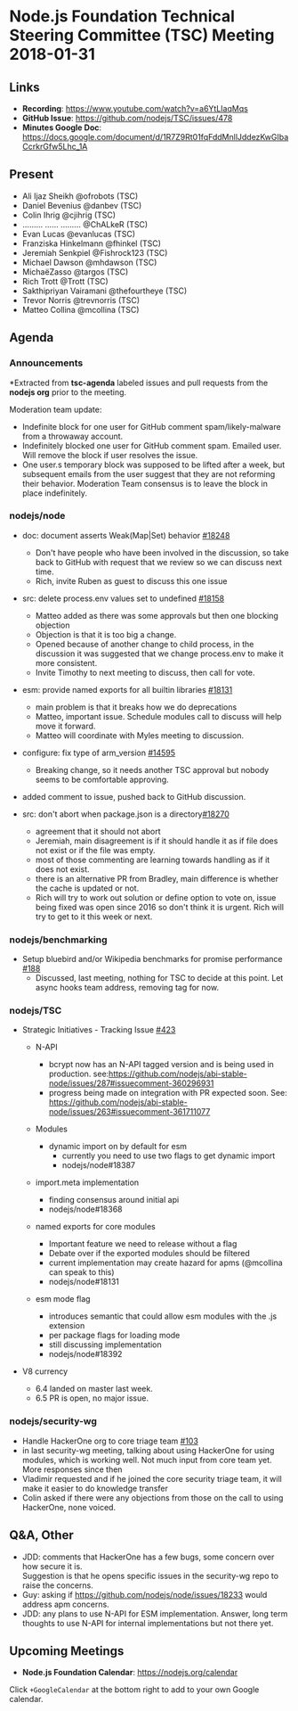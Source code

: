 # Node.js Foundation Technical Steering Committee (TSC) Meeting 2018-01-31

## Links

* **Recording**: https://www.youtube.com/watch?v=a6YtLIaqMqs 
* **GitHub Issue**: https://github.com/nodejs/TSC/issues/478
* **Minutes Google Doc**: https://docs.google.com/document/d/1R7Z9Rt01fqFddMnllJddezKwGIbaCcrkrGfw5Lhc_1A

## Present

* Ali Ijaz Sheikh @ofrobots (TSC)
* Daniel Bevenius @danbev (TSC)
* Colin Ihrig @cjihrig (TSC)
* ......... ...... ......... @ChALkeR (TSC)
* Evan Lucas @evanlucas (TSC)
* Franziska Hinkelmann @fhinkel (TSC)
* Jeremiah Senkpiel @Fishrock123 (TSC)
* Michael Dawson @mhdawson (TSC)
* MichaëZasso @targos (TSC)
* Rich Trott @Trott (TSC)
* Sakthipriyan Vairamani @thefourtheye (TSC)
* Trevor Norris @trevnorris (TSC)
* Matteo Collina @mcollina (TSC)

## Agenda

### Announcements
 
*Extracted from **tsc-agenda** labeled issues and pull requests from the **nodejs org** prior to the meeting.

Moderation team update:
* Indefinite block for one user for GitHub comment spam/likely-malware from a throwaway account.
* Indefinitely blocked one user for GitHub comment spam. Emailed user. Will remove the block if user resolves the issue.
* One user.s temporary block was supposed to be lifted after a week, but subsequent emails from the user suggest that they are not reforming their behavior. Moderation Team consensus is to leave the block in place indefinitely.

### nodejs/node

* doc: document asserts Weak(Map|Set) behavior [#18248](https://github.com/nodejs/node/pull/18248)
  * Don't have people who have been involved in the discussion, so take back to GitHub with
    request that we review so we can discuss next time.
  * Rich, invite Ruben as guest to discuss this one issue

* src: delete process.env values set to undefined [#18158](https://github.com/nodejs/node/pull/18158)
  * Matteo added as there was some approvals but then one blocking objection
  * Objection is that it is too big a change.
  * Opened because of another change to child process, in the discussion it was
    suggested that we change process.env to make it more consistent. 
  * Invite Timothy to next meeting to discuss, then call for vote.

* esm: provide named exports for all builtin libraries [#18131](https://github.com/nodejs/node/pull/18131)
  * main problem is that it breaks how we do deprecations
  * Matteo, important issue. Schedule modules call to discuss will help move it forward.
  * Matteo will coordinate with Myles meeting to discussion.

* configure: fix type of arm_version [#14595](https://github.com/nodejs/node/pull/14595)
  * Breaking change, so it needs another TSC approval but nobody seems to be comfortable approving.
 * added comment to issue, pushed back to GitHub discussion.

* src: don't abort when package.json is a directory[#18270](https://github.com/nodejs/node/pull/18270)
  * agreement that it should not abort
  * Jeremiah, main disagreement is if it should handle it as if file does not exist or if 
    the file was empty.
  * most of those commenting are learning towards handling as if it does not exist.
  * there is an alternative PR from Bradley, main difference is whether the cache
    is updated or not.
  * Rich will try to work out solution or define option to vote on, issue being fixed was open 
  since 2016 so don't think it is urgent.  Rich will try to get to it this week or next.

### nodejs/benchmarking

* Setup bluebird and/or Wikipedia benchmarks for promise performance [#188](https://github.com/nodejs/benchmarking/issues/188)
  * Discussed, last meeting, nothing for TSC to decide at this point.  Let async hooks team
    address, removing tag for now.

### nodejs/TSC

* Strategic Initiatives - Tracking Issue [#423](https://github.com/nodejs/TSC/issues/423)
  * N-API
    * bcrypt now has an N-API tagged version and is being used in production. 
       see:https://github.com/nodejs/abi-stable-node/issues/287#issuecomment-360296931
    * progress being made on integration with  PR expected soon. See:   
       https://github.com/nodejs/abi-stable-node/issues/263#issuecomment-361711077
      
  * Modules
    * dynamic import on by default for esm
      * currently you need to use two flags to get dynamic import
      * nodejs/node#18387
  * import.meta implementation
      * finding consensus around initial api
      * nodejs/node#18368
  * named exports for core modules
      * Important feature we need to release without a flag
      * Debate over if the exported modules should be filtered
      * current implementation may create hazard for apms (@mcollina can speak to this)
      * nodejs/node#18131 
  * esm mode flag
      * introduces semantic that could allow esm modules with the .js extension
      * per package flags for loading mode
      * still discussing implementation
      * nodejs/node#18392

* V8 currency
  * 6.4 landed on master last week.
  * 6.5 PR is open, no major issue.

### nodejs/security-wg

* Handle HackerOne org to core triage team [#103](https://github.com/nodejs/security-wg/issues/103)
 * in last security-wg meeting, talking about using HackerOne for using modules, which is
    working well. Not much input from core team yet.  More responses since then
 * Vladimir requested and if he joined the core security triage team, it will make it easier
   to do knowledge transfer
 * Colin asked if there were any objections from those on the call to using HackerOne, none
   voiced.

## Q&A, Other
* JDD: comments that HackerOne has a few bugs, some concern over how secure it is.  
Suggestion is that he opens specific issues in the security-wg repo to raise the concerns.
* Guy: asking if https://github.com/nodejs/node/issues/18233 would address apm concerns. 
* JDD: any plans to use N-API for ESM implementation.  Answer, long term thoughts to use
  N-API for internal implementations but not there yet.

## Upcoming Meetings

* **Node.js Foundation Calendar**: https://nodejs.org/calendar

Click `+GoogleCalendar` at the bottom right to add to your own Google calendar.
